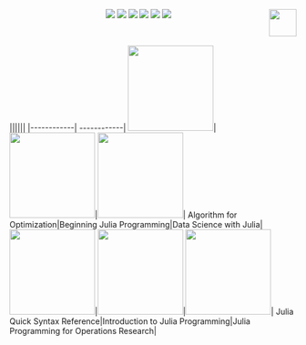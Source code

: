 

<p align="center">
    <a href="https://github.com/elegantcoin/LectureNotes_for_Julia"><img src="https://img.shields.io/badge/status-updating-brightgreen.svg"></a>
    <a href="https://github.com/python/cpython"><img src="https://img.shields.io/badge/Python-3.7-FF1493.svg"></a>
    <a href="https://github.com/elegantcoin/LectureNotes_for_Julia"><img src="https://img.shields.io/badge/platform-Windows%7CLinux%7CmacOS-660066.svg"></a>
    <a href="https://opensource.org/licenses/mit-license.php"><img src="https://badges.frapsoft.com/os/mit/mit.svg"></a>
    <a href="https://github.com/elegantcoin/LectureNotes_for_Julia/stargazers"><img src="https://img.shields.io/github/stars/elegantcoin/LectureNotes_for_Julia.svg?logo=github"></a>
    <a href="https://github.com/elegantcoin/LectureNotes_for_Julia/network/members"><img src="https://img.shields.io/github/forks/elegantcoin/LectureNotes_for_Julia.svg?color=blue&logo=github"></a>
    <a href="https://www.python.org/"><img src="https://upload.wikimedia.org/wikipedia/commons/c/c3/Python-logo-notext.svg" align="right" height="48" width="48" ></a>
</p>
<br />

||||||
|------------|	------------|
<img src="https://github.com/elegantcoin/LectureNotes_for_Julia/blob/master/pics/1_algorithm_for_optimization.png" width="150" alt=" "/>|<img src="https://github.com/elegantcoin/LectureNotes_for_Julia/blob/master/pics/2_beginning_julia_programming.png" width="150" alt=" "/>|<img src="https://github.com/elegantcoin/LectureNotes_for_Julia/blob/master/pics/3_data_science_with_Julia.png" width="150" alt=" "/>|
Algorithm for Optimization|Beginning Julia Programming|Data Science with Julia|
<img src="https://github.com/elegantcoin/LectureNotes_for_Julia/blob/master/pics/4_Julia_quick_syntax_reference.png" width="150" alt=" "/>|<img src="https://github.com/elegantcoin/LectureNotes_for_Julia/blob/master/pics/5_Introduction_to_Julia_programming.png" width="150" alt=" "/>|<img src="https://github.com/elegantcoin/LectureNotes_for_Julia/blob/master/pics/6_julia_programming_for_operations_research.png" width="150" alt=" "/>|
Julia Quick Syntax Reference|Introduction to Julia Programming|Julia Programming for Operations Research|

